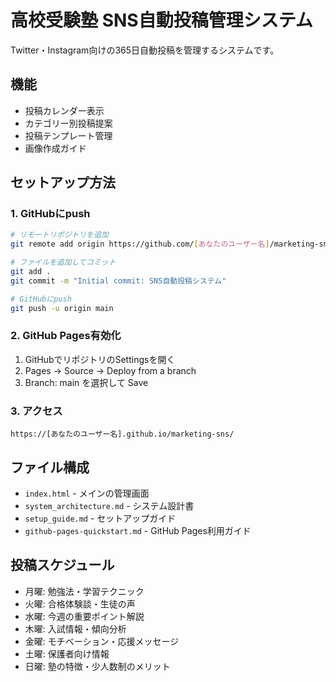 # 高校受験塾 SNS自動投稿管理システム

Twitter・Instagram向けの365日自動投稿を管理するシステムです。

## 機能
- 投稿カレンダー表示
- カテゴリー別投稿提案
- 投稿テンプレート管理
- 画像作成ガイド

## セットアップ方法

### 1. GitHubにpush
```bash
# リモートリポジトリを追加
git remote add origin https://github.com/[あなたのユーザー名]/marketing-sns.git

# ファイルを追加してコミット
git add .
git commit -m "Initial commit: SNS自動投稿システム"

# GitHubにpush
git push -u origin main
```

### 2. GitHub Pages有効化
1. GitHubでリポジトリのSettingsを開く
2. Pages → Source → Deploy from a branch
3. Branch: main を選択して Save

### 3. アクセス
`https://[あなたのユーザー名].github.io/marketing-sns/`

## ファイル構成
- `index.html` - メインの管理画面
- `system_architecture.md` - システム設計書
- `setup_guide.md` - セットアップガイド
- `github-pages-quickstart.md` - GitHub Pages利用ガイド

## 投稿スケジュール
- 月曜: 勉強法・学習テクニック
- 火曜: 合格体験談・生徒の声
- 水曜: 今週の重要ポイント解説
- 木曜: 入試情報・傾向分析
- 金曜: モチベーション・応援メッセージ
- 土曜: 保護者向け情報
- 日曜: 塾の特徴・少人数制のメリット